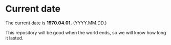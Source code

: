 # Current date

The current date is **1970.04.01.** (YYYY.MM.DD.)

This repository will be good when the world ends, so we will know how long it lasted.